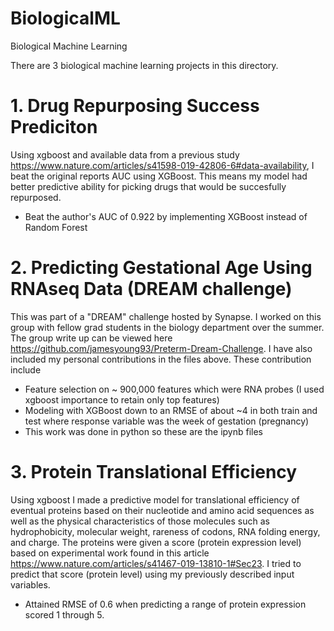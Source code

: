 # BiologicalML
Biological Machine Learning  

There are 3 biological machine learning projects in this directory. 

# 1. Drug Repurposing Success Prediciton 
Using xgboost and available data from a previous study https://www.nature.com/articles/s41598-019-42806-6#data-availability, I beat the original reports AUC using XGBoost. This means my model had better predictive ability for picking drugs that would be succesfully repurposed.
- Beat the author's AUC of 0.922 by implementing XGBoost instead of Random Forest

# 2. Predicting Gestational Age Using RNAseq Data (DREAM challenge) 
This was part of a "DREAM" challenge hosted by Synapse. I worked on this group with fellow grad students in the biology department over the summer. The group write up can be viewed here https://github.com/jamesyoung93/Preterm-Dream-Challenge. I have also included my personal contributions in the files above. These contribution include 
- Feature selection on ~ 900,000 features which were RNA probes (I used xgboost importance to retain only top features)
- Modeling with XGBoost down to an RMSE of about ~4 in both train and test where response variable was the week of gestation (pregnancy)
- This work was done in python so these are the ipynb files


# 3. Protein Translational Efficiency 
Using xgboost I made a predictive model for translational efficiency of eventual proteins based on their nucleotide and amino acid sequences as well as the physical characteristics of those molecules such as hydrophobicity, molecular weight, rareness of codons, RNA folding energy, and charge. The proteins were given a score (protein expression level) based on experimental work found in this article https://www.nature.com/articles/s41467-019-13810-1#Sec23. I tried to predict that score (protein level) using my previously described input variables.
- Attained RMSE of 0.6 when predicting a range of protein expression scored 1 through 5.

